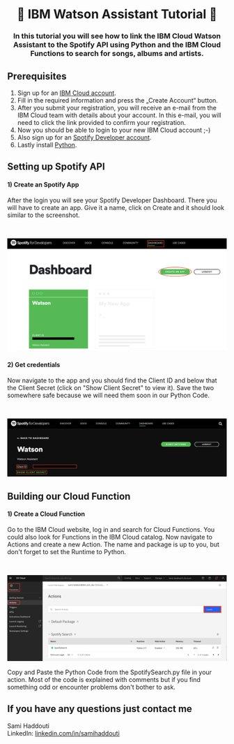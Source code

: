 

<h1 align="center" style="border-bottom: none;">🤖 IBM Watson Assistant  Tutorial 🤖</h1>
<h3 align="center">In this tutorial you will see how to link the IBM Cloud Watson Assistant to the Spotify API using Python and the IBM Cloud Functions to search for songs, albums and artists. </h3>


## Prerequisites

1. Sign up for an [IBM Cloud account](https://cloud.ibm.com/registration).
2. Fill in the required information and press the „Create Account“ button.
3. After you submit your registration, you will receive an e-mail from the IBM Cloud team with details about your account. In this e-mail, you will need to click the link provided to confirm your registration.
4. Now you should be able to login to your new IBM Cloud account ;-)
5. Also sign up for an [Spotify Developer account](https://developer.spotify.com/dashboard/login).
6. Lastly install [Python](https://www.python.org/downloads/).

## Setting up Spotify API

<h4>1) Create an Spotify App</h4>
After the login you will see your Spotify Developer Dashboard. There you will have to create an app. Give it a name, click on Create and it should look similar to the screenshot.

&nbsp;

![1 Spotify App](readme_images/1_create_spotify_app.png)

<h4>2) Get credentials</h4>
Now navigate to the app and you should find the Client ID and below that the Client Secret (click on "Show Client Secret" to view it). Save the two somewhere safe because we will need them soon in our Python Code.  


&nbsp;

![2 Credentials](readme_images/2_credentials.png)

##  Building our Cloud Function 

<h4>1) Create a Cloud Function </h4>
Go to the IBM Cloud website, log in and search for Cloud Functions. You could also look for Functions in the IBM Cloud catalog. 
Now navigate to Actions and create a new Action. The name and package is up to you, but don't forget to set the Runtime to Python.

&nbsp;

![3 Create Action](readme_images/3_create_action.png)

Copy and Paste the Python Code from the SpotifySearch.py file in your action. Most of the code is explained with comments but if you find something odd or encounter problems don't bother to ask.




## If you have any questions just contact me
Sami Haddouti<br>
LinkedIn: [linkedin.com/in/samihaddouti](https://www.linkedin.com/in/samihaddouti/)
